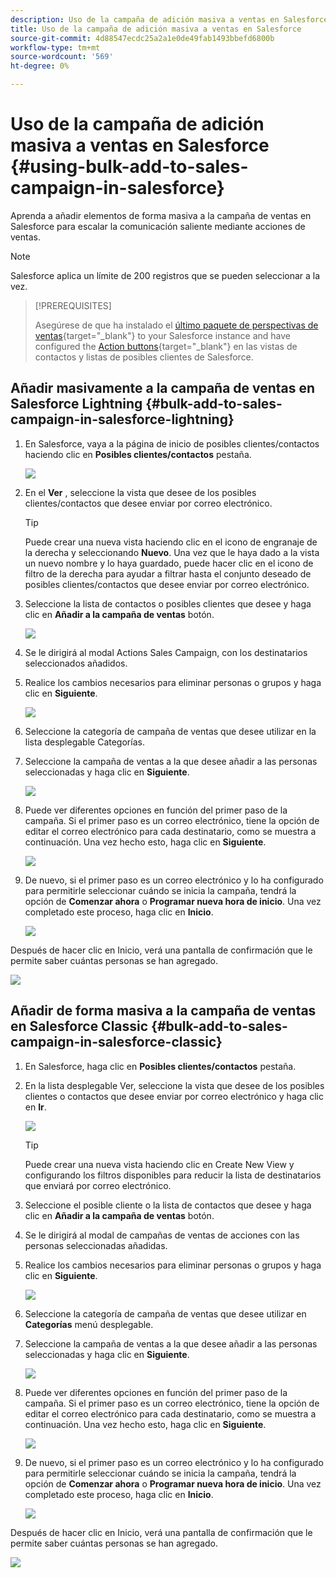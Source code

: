 ```yaml
---
description: Uso de la campaña de adición masiva a ventas en Salesforce - Documentos de Marketo - Documentación del producto
title: Uso de la campaña de adición masiva a ventas en Salesforce
source-git-commit: 4d88547ecdc25a2a1e0de49fab1493bbefd6800b
workflow-type: tm+mt
source-wordcount: '569'
ht-degree: 0%

---
```


# Uso de la campaña de adición masiva a ventas en Salesforce {#using-bulk-add-to-sales-campaign-in-salesforce}

Aprenda a añadir elementos de forma masiva a la campaña de ventas en Salesforce para escalar la comunicación saliente mediante acciones de ventas.

>[!NOTE]
>
>Salesforce aplica un límite de 200 registros que se pueden seleccionar a la vez.

>[!PREREQUISITES]
>
>Asegúrese de que ha instalado el [último paquete de perspectivas de ventas](/help/marketo/product-docs/marketo-sales-insight/msi-for-salesforce/upgrading/upgrading-your-msi-package.md){target="_blank"} to your Salesforce instance and have configured the [Action buttons](/help/marketo/product-docs/marketo-sales-insight/actions/crm/salesforce-package-configuration/add-action-buttons-to-salesforce-list-view.md){target="_blank"} en las vistas de contactos y listas de posibles clientes de Salesforce.

## Añadir masivamente a la campaña de ventas en Salesforce Lightning {#bulk-add-to-sales-campaign-in-salesforce-lightning}

1. En Salesforce, vaya a la página de inicio de posibles clientes/contactos haciendo clic en **Posibles clientes/contactos** pestaña.

   ![](assets/using-bulk-add-to-sales-campaign-in-salesforce-1.png)

1. En el **Ver** , seleccione la vista que desee de los posibles clientes/contactos que desee enviar por correo electrónico.

   >[!TIP]
   >
   >Puede crear una nueva vista haciendo clic en el icono de engranaje de la derecha y seleccionando **Nuevo**. Una vez que le haya dado a la vista un nuevo nombre y lo haya guardado, puede hacer clic en el icono de filtro de la derecha para ayudar a filtrar hasta el conjunto deseado de posibles clientes/contactos que desee enviar por correo electrónico.

1. Seleccione la lista de contactos o posibles clientes que desee y haga clic en **Añadir a la campaña de ventas** botón.

   ![](assets/using-bulk-add-to-sales-campaign-in-salesforce-2.png)

1. Se le dirigirá al modal Actions Sales Campaign, con los destinatarios seleccionados añadidos.

1. Realice los cambios necesarios para eliminar personas o grupos y haga clic en **Siguiente**.

   ![](assets/using-bulk-add-to-sales-campaign-in-salesforce-3.png)

1. Seleccione la categoría de campaña de ventas que desee utilizar en la lista desplegable Categorías.

1. Seleccione la campaña de ventas a la que desee añadir a las personas seleccionadas y haga clic en **Siguiente**.

   ![](assets/using-bulk-add-to-sales-campaign-in-salesforce-4.png)

1. Puede ver diferentes opciones en función del primer paso de la campaña. Si el primer paso es un correo electrónico, tiene la opción de editar el correo electrónico para cada destinatario, como se muestra a continuación. Una vez hecho esto, haga clic en **Siguiente**.

   ![](assets/using-bulk-add-to-sales-campaign-in-salesforce-5.png)

1. De nuevo, si el primer paso es un correo electrónico y lo ha configurado para permitirle seleccionar cuándo se inicia la campaña, tendrá la opción de **Comenzar ahora** o **Programar nueva hora de inicio**. Una vez completado este proceso, haga clic en **Inicio**.

   ![](assets/using-bulk-add-to-sales-campaign-in-salesforce-6.png)

Después de hacer clic en Inicio, verá una pantalla de confirmación que le permite saber cuántas personas se han agregado.

![](assets/using-bulk-add-to-sales-campaign-in-salesforce-7.png)

## Añadir de forma masiva a la campaña de ventas en Salesforce Classic {#bulk-add-to-sales-campaign-in-salesforce-classic}

1. En Salesforce, haga clic en **Posibles clientes/contactos** pestaña.

1. En la lista desplegable Ver, seleccione la vista que desee de los posibles clientes o contactos que desee enviar por correo electrónico y haga clic en **Ir**.

   ![](assets/using-bulk-add-to-sales-campaign-in-salesforce-8.png)

   >[!TIP]
   >
   >Puede crear una nueva vista haciendo clic en Create New View y configurando los filtros disponibles para reducir la lista de destinatarios que enviará por correo electrónico.

1. Seleccione el posible cliente o la lista de contactos que desee y haga clic en **Añadir a la campaña de ventas** botón.

1. Se le dirigirá al modal de campañas de ventas de acciones con las personas seleccionadas añadidas.

1. Realice los cambios necesarios para eliminar personas o grupos y haga clic en **Siguiente**.

   ![](assets/using-bulk-add-to-sales-campaign-in-salesforce-9.png)

1. Seleccione la categoría de campaña de ventas que desee utilizar en **Categorías** menú desplegable.

1. Seleccione la campaña de ventas a la que desee añadir a las personas seleccionadas y haga clic en **Siguiente**.

   ![](assets/using-bulk-add-to-sales-campaign-in-salesforce-10.png)

1. Puede ver diferentes opciones en función del primer paso de la campaña. Si el primer paso es un correo electrónico, tiene la opción de editar el correo electrónico para cada destinatario, como se muestra a continuación. Una vez hecho esto, haga clic en **Siguiente**.

   ![](assets/using-bulk-add-to-sales-campaign-in-salesforce-11.png)

1. De nuevo, si el primer paso es un correo electrónico y lo ha configurado para permitirle seleccionar cuándo se inicia la campaña, tendrá la opción de **Comenzar ahora** o **Programar nueva hora de inicio**. Una vez completado este proceso, haga clic en **Inicio**.

   ![](assets/using-bulk-add-to-sales-campaign-in-salesforce-12.png)

Después de hacer clic en Inicio, verá una pantalla de confirmación que le permite saber cuántas personas se han agregado.

![](assets/using-bulk-add-to-sales-campaign-in-salesforce-13.png)
